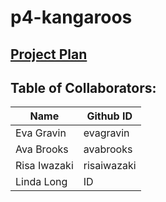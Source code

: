 # p4-kangaroos

## [Project Plan](https://docs.google.com/document/d/1iicxZwL0Sfc2mNzfxLqNAFXM357XP-C96Gz30Cukj44/edit)


## Table of Collaborators:
| Name | Github ID |
| ------------- | ----------- | 
|Eva Gravin | evagravin |
|Ava Brooks | avabrooks |
|Risa Iwazaki | risaiwazaki |
|Linda Long | ID |


